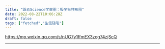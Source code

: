 ```yaml
---
title: "跟着Science学做图：极坐标柱形图"
date: 2022-08-22T10:06:28Z
draft: false
tags: ["fetched","生信随笔"]
---
```


https://mp.weixin.qq.com/s/nUG7y1ffmEX3zcg74zjScQ

---


